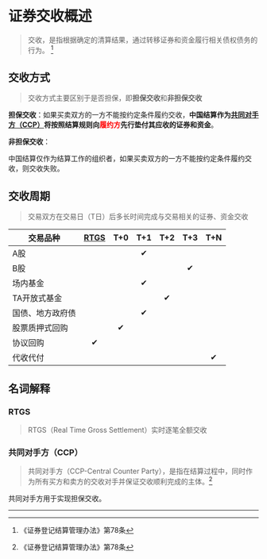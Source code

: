 # 证券交收概述

> 交收，是指根据确定的清算结果，通过转移证券和资金履行相关债权债务的行为。 [^1]





## 交收方式

> 交收方式主要区别于是否担保，即**担保交收**和**非担保交收**

**担保交收**：如果买卖双方的一方不能按约定条件履约交收，**中国结算作为[共同对手方（CCP）](#共同对手方)将按照结算规则向<font color=red>履约方</font>先行垫付其应收的证券和资金**。

**非担保交收**：

中国结算仅作为结算工作的组织者，如果买卖双方的一方不能按约定条件履约交收，则交收失败。



## 交收周期

> 交易双方在交易日（T日）后多长时间完成与交易相关的证券、资金交收

| 交易品种         | [RTGS](#RTGS) | T+0  | T+1  | T+2  | T+3  | T+N  |
| ---------------- | :-----------: | :--: | :--: | :--: | :--: | :--: |
| A股              |               |      |  ✔   |      |      |      |
| B股              |               |      |      |      |  ✔   |      |
| 场内基金         |               |      |  ✔   |      |      |      |
| TA开放式基金     |               |      |      |  ✔   |      |      |
| 国债、地方政府债 |               |      |  ✔   |      |      |      |
| 股票质押式回购   |               |  ✔   |      |      |      |      |
| 协议回购         |       ✔       |      |      |      |      |      |
| 代收代付         |               |      |      |      |      |  ✔   |









## 名词解释

### RTGS

> RTGS（Real Time Gross Settlement）实时逐笔全额交收



### 共同对手方（CCP）

> 共同对手方（CCP-Central Counter Party），是指在结算过程中，同时作为所有买方和卖方的交收对手并保证交收顺利完成的主体。[^1]

共同对手方用于实现担保交收。











------

[^1]: 《证券登记结算管理办法》第78条


